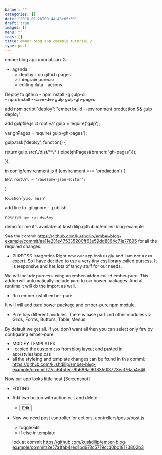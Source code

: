 ```yaml
---
banner: ""
categories: []
date: "2016-01-20T09:48:48+05:30"
draft: true
images: []
menu: ""
tags: []
title: ember blog app example tutorial 2
type: post
---
```


ember blog app tutorial part 2:

- agenda
  - deploy it on github pages.
  - integrate purecss
  - editing data - actions.

<!--more-->

Deploy to github
	- npm install -g gulp-cli  
	- npm install --save-dev gulp gulp-gh-pages
	
add npm script 
	"deploy": "ember build --environment production && gulp deploy"
	
	

	
add gulpfile.js at root
var gulp = require('gulp');

var ghPages = require('gulp-gh-pages');



gulp.task('deploy', function() {

  return gulp.src('./dist/**/*').pipe(ghPages({branch: 'gh-pages'}));

});
	


in config/environment.js
if (environment === 'production') {

    ENV.rootUrl = '/awesome-json-editor';

  }

locationType: 'hash'

add line to .gitignore
	- .publish

now run `npm run deploy`


demo
for me it's available at 
	kushdilip.github.io/ember-blog-example


See the commit https://github.com/kushdilip/ember-blog-example/commit/aa11e201e475335200ff62e59dd8064c71a77895 for all the required changes.


- PURECSS Integration
   Right now our app looks ugly and I am not a css expert. So I have decided to use a very tiny css library called [purecss](http://purecss.io/). It is responsive and has lots of fancy stuff for our needs. 

We will include purecss using an ember-addon called ember-pure. This addon will automatically include pure to our bower packages. And at runtime it will do the import as well.

- Run ember install ember-pure

It will will add pure bower package and ember-pure npm module.


- Pure has different modules. There is base part and other  modules viz Grids, Forms, Buttons, Table, Menus

By default we get all. If you don't want all then you can select only few by configuring [ember-pure](https://github.com/mike-north/ember-pure#configuration) 




- MODIFY TEMPLATES 
- I copied the custom css from [blog layout](http://purecss.io/layouts/blog/) and pasted in app/styles/app.css
- all the styleling and template changes can be found in this commit 
https://github.com/kushdilip/ember-blog-example/commit/27dc645feca9b686a0618350f3723ecf76aa4e46

Now our app looks little neat
[Screenshot]



- EDITING
- Add two button with action edit and delete
	<nav class="nav pure-u-md-1-4">
          <ul class="nav-list">
              <li class="nav-item">
                  <button class="pure-button pure-button-primary" type="button" name="button" {{action "editPost"}}>Edit</button>
              </li>
          </ul>
        </nav>


- Now we need post controller for actions. controllers/posts/post.js
	- toggleEdit
	- if else in template

 	look at commit https://github.com/kushdilip/ember-blog-example/commit/2e57a1fab4aed1bd978c5719ccd0bc18123802b3
